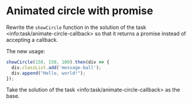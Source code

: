 # Animated circle with promise

Rewrite the `showCircle` function in the solution of the task &lt;info:task/animate-circle-callback&gt; so that it returns a promise instead of accepting a callback.

The new usage:

```javascript
showCircle(150, 150, 100).then(div => {
  div.classList.add('message-ball');
  div.append("Hello, world!");
});
```

Take the solution of the task &lt;info:task/animate-circle-callback&gt; as the base.

